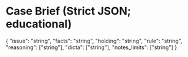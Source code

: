 # Case Brief (Strict JSON; educational)

{
  "issue": "string",
  "facts": "string",
  "holding": "string",
  "rule": "string",
  "reasoning": ["string"],
  "dicta": ["string"],
  "notes_limits": ["string"]
}
